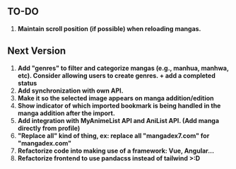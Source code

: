 
## TO-DO

1. **Maintain scroll position (if possible) when reloading mangas.**

## Next Version

1. **Add "genres" to filter and categorize mangas (e.g., manhua, manhwa, etc). Consider allowing users to create genres. + add a completed status**
2. **Add synchronization with own API.**
3. **Make it so the selected image appears on manga addition/edition**
4. **Show indicator of which imported bookmark is being handled in the manga addition after the import.**
5. **Add integration with MyAnimeList API and AniList API. (Add manga directly from profile)**
6. **"Replace all" kind of thing, ex: replace all "mangadex7.com" for "mangadex.com"**
7. **Refactorize code into making use of a framework: Vue, Angular...**
8. **Refactorize frontend to use pandacss instead of tailwind >:D**
